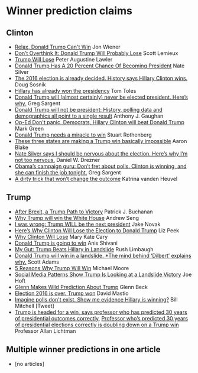 # Winner prediction claims

## Clinton
- [Relax, Donald Trump Can't Win](https://www.thenation.com/article/trump-cant-win/) Jon Wiener
- [Don’t Overthink It: Donald Trump Will Probably Lose](https://newrepublic.com/article/133322/dont-overthink-it-donald-trump-will-probably-lose) Scott Lemieux
- [Trump Will Lose](http://www.nationalreview.com/postmodern-conservative/435834/never-trump-our-future) Peter Augustine Lawler
- [Donald Trump Has A 20 Percent Chance Of Becoming President](http://fivethirtyeight.com/features/donald-trump-has-a-20-percent-chance-of-becoming-president/) Nate Silver
- [The 2016 election is already decided. History says Hillary Clinton wins.](https://www.washingtonpost.com/opinions/the-2016-election-is-already-decided-history-says-hillary-clinton-wins/2016/06/28/8c6e682e-3d49-11e6-80bc-d06711fd2125_story.html) Doug Sosnik
- [Hillary has already won the presidency](https://www.washingtonpost.com/news/opinions/wp/2016/06/01/hillary-has-already-won-the-presidency/) Tom Toles
- [Donald Trump will (almost certainly) never be elected president. Here’s why.](https://www.washingtonpost.com/blogs/plum-line/wp/2016/03/21/donald-trump-will-almost-certainly-never-be-elected-president-heres-why/) Greg Sargent
- [Donald Trump will not be president: History, polling data and demographics all point to a single result](http://www.salon.com/2016/05/05/donald_trump_will_not_be_president_history_polling_data_and_demographics_all_point_to_a_single_result_partner/) Anthony J. Gaughan
- [Op-Ed Don't panic, Democrats, Hillary Clinton will beat Donald Trump](http://www.latimes.com/opinion/op-ed/la-oe-green-hillary-clinton-will-win-20160606-snap-story.html) Mark Green
- [Donald Trump needs a miracle to win](https://www.washingtonpost.com/news/powerpost/wp/2016/08/09/donald-trump-needs-a-miracle-to-win/) Stuart Rothenberg
- [These three states are making a Trump win basically impossible](https://www.washingtonpost.com/news/the-fix/wp/2016/08/12/these-three-states-are-making-a-trump-win-basically-impossible/) Aaron Blake
- [Nate Silver says I should be nervous about the election. Here’s why I’m not too nervous.](https://www.washingtonpost.com/posteverything/wp/2016/09/22/nate-silver-says-i-should-be-nervous-about-the-election-heres-why-im-not-too-nervous/?utm_term=.5c5bfb8df341) Daniel W. Drezner
- [Obama’s campaign guru: Don’t fret about polls. Clinton is winning, and she can finish the job tonight.](https://www.washingtonpost.com/blogs/plum-line/wp/2016/09/26/obamas-campaign-guru-dont-fret-about-polls-clinton-is-winning-and-she-can-finish-the-job-tonight/?tid=pm_pop_b&utm_term=.53dc30cc3af7) Greg Sargent
- [A dirty trick that won’t change the outcome](https://www.washingtonpost.com/opinions/a-dirty-trick-that-wont-change-the-outcome/2016/11/01/0b94b1de-9fc0-11e6-8832-23a007c77bb4_story.html?utm_term=.be320ad5bd7c) Katrina vanden Heuvel

## Trump
- [After Brexit, a Trump Path to Victory](https://www.lewrockwell.com/2016/06/patrick-j-buchanan/trump-will-win/) Patrick J. Buchanan
- [Why Trump will win the White House](http://www.miamiherald.com/opinion/article81920737.html) Andrew Seng
- [I was wrong: Trump WILL be the next president](http://www.cnbc.com/2016/06/01/i-was-wrong-trump-will-be-the-next-president-commentary.html) Jake Novak
- [Here’s Why Clinton Will Lose the Election to Donald Trump](http://www.thefiscaltimes.com/Columns/2016/05/11/Here-s-Why-Clinton-Will-Lose-Election-Donald-Trump) Liz Peek
- [Why Clinton Will Lose](http://www.usnews.com/opinion/articles/2016-05-20/why-hillary-clinton-will-lose-to-donald-trump) Mary Kate Cary
- [Donald Trump is going to win](http://www.salon.com/2016/05/23/donald_trump_is_going_to_win_this_is_why_hillary_clinton_cant_defeat_what_trump_represents/) Anis Shivani
- [My Gut: Trump Beats Hillary in Landslide](http://www.rushlimbaugh.com/daily/2016/05/04/my_gut_trump_beats_hillary_in_landslide) Rush Limbaugh 
- [Donald Trump will win in a landslide. *The mind behind ‘Dilbert’ explains why.](https://www.washingtonpost.com/news/comic-riffs/wp/2016/03/21/donald-trump-will-win-in-a-landslide-the-mind-behind-dilbert-explains-why/) Scott Adams
- [5 Reasons Why Trump Will Win](http://michaelmoore.com/trumpwillwin/) Michael Moore
- [Social Media Patterns Show Trump Is Looking at a Landslide Victory](http://www.thegatewaypundit.com/2016/08/evidence-trump-landslide/) Joe Hoft
- [Glenn Makes Wild Prediction About Trump](http://www.glennbeck.com/2016/05/11/glenn-makes-wild-prediction-about-trump/) Glenn Beck
- [Election 2016 is over. Trump won](http://www.usatoday.com/story/opinion/2016/07/29/trump-polls-winning-clinton-democratic-convention-speech-column/87700524/) David Mastio
- [Imagine polls don't exist.  Show me evidence Hillary is winning?](https://twitter.com/mitchellvii/status/762497721831874561) Bill Mitchell [Tweet]
- [Trump is headed for a win, says professor who has predicted 30 years of presidential outcomes correctly](https://www.washingtonpost.com/news/the-fix/wp/2016/09/23/trump-is-headed-for-a-win-says-professor-whos-predicted-30-years-of-presidential-outcomes-correctly/?tid=pm_pop_b), [
Professor who’s predicted 30 years of presidential elections correctly is doubling down on a Trump win](https://www.washingtonpost.com/news/the-fix/wp/2016/10/28/professor-whos-predicted-30-years-of-presidential-elections-correctly-is-doubling-down-on-a-trump-win/) Professor Allan Lichtman

## Multiple winner predictions in one article
- [no articles]
